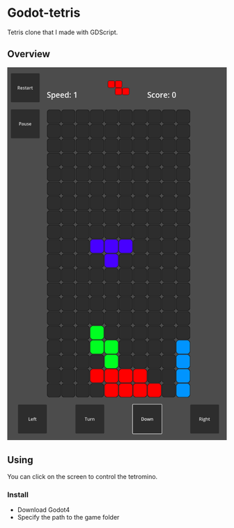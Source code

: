 # Godot-tetris
Tetris clone that I made with GDScript.

## Overview
![Interface](docs/Tetris.PNG)

## Using
You can click on the screen to control the tetromino.

### Install
- Download Godot4
- Specify the path to the game folder

